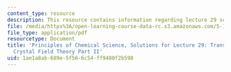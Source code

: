 ```yaml
---
content_type: resource
description: This resource contains information regarding lecture 29 solution.
file: /media/https%3A/open-learning-course-data-rc.s3.amazonaws.com/5-111sc-principles-of-chemical-science-fall-2014/1ae1a8ab689e5f566c54ff9480f2b598_MIT5_111F14_Lec29Soln.pdf
file_type: application/pdf
resourcetype: Document
title: 'Principles of Chemical Science, Solutions for Lecture 29: Transition Metals:
  Crystal Field Theory Part II'
uid: 1ae1a8ab-689e-5f56-6c54-ff9480f2b598
---
```

